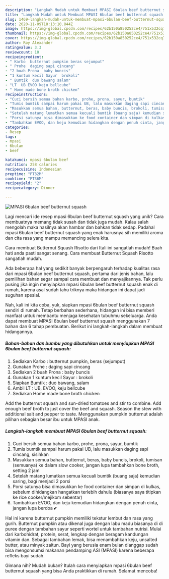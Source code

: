 ```yaml
---
description: "Langkah Mudah untuk Membuat MPASI 6bulan beef butternut squash Anti Gagal"
title: "Langkah Mudah untuk Membuat MPASI 6bulan beef butternut squash Anti Gagal"
slug: 1469-langkah-mudah-untuk-membuat-mpasi-6bulan-beef-butternut-squash-anti-gagal
date: 2020-11-09T18:13:10.844Z
image: https://img-global.cpcdn.com/recipes/62b150a850252ce4/751x532cq70/mpasi-6bulan-beef-butternut-squash-foto-resep-utama.jpg
thumbnail: https://img-global.cpcdn.com/recipes/62b150a850252ce4/751x532cq70/mpasi-6bulan-beef-butternut-squash-foto-resep-utama.jpg
cover: https://img-global.cpcdn.com/recipes/62b150a850252ce4/751x532cq70/mpasi-6bulan-beef-butternut-squash-foto-resep-utama.jpg
author: Roy Alexander
ratingvalue: 3.3
reviewcount: 10
recipeingredient:
- " Karbo  butternut pumpkin beras sejumput"
- " Prohe  daging sapi cincang"
- "2 buah Prona  baby buncis"
- "1 kuntum kecil Sayur  brokoli"
- " Bumtik  duo bawang salam"
- "LT  UB EVOO keju bellcube"
- " Home made bone broth chicken"
recipeinstructions:
- "Cuci bersih semua bahan karbo, prohe, prona, sayur, bumtik"
- "Tumis bumtik sampai harum pakai UB, lalu masukkan daging sapi cincang, sisihkan"
- "Masukkan semua bahan, butternut, beras, baby buncis, brokoli, tumisan (semuanya) ke dalam slow cooker, jangan lupa tambahkan bone broth, setting 2 jam"
- "Setelah matang lumatkan semua kecuali bumtik (buang saja) kemudian saring, bagi menjadi 2 porsi"
- "Porsi satunya bisa dimasukkan ke food container dan simpan di kulkas, sebelum dihidangkan hangatkan terlebih dahulu (biasanya saya titipkan ke rice cooker/mejikom sebentar)"
- "Tambahkan EVOO, dan keju kemudian hidangkan dengan penuh cinta, jangan lupa berdoa 💕"
categories:
- Resep
tags:
- mpasi
- 6bulan
- beef

katakunci: mpasi 6bulan beef 
nutrition: 258 calories
recipecuisine: Indonesian
preptime: "PT32M"
cooktime: "PT36M"
recipeyield: "2"
recipecategory: Dinner

---
```



![MPASI 6bulan beef butternut squash](https://img-global.cpcdn.com/recipes/62b150a850252ce4/751x532cq70/mpasi-6bulan-beef-butternut-squash-foto-resep-utama.jpg)

Lagi mencari ide resep mpasi 6bulan beef butternut squash yang unik? Cara membuatnya memang tidak susah dan tidak juga mudah. Kalau salah mengolah maka hasilnya akan hambar dan bahkan tidak sedap. Padahal mpasi 6bulan beef butternut squash yang enak harusnya sih memiliki aroma dan cita rasa yang mampu memancing selera kita.

Cara membuat Butternut Squash Risotto dari Itali ini sangatlah mudah! Buah hati anda pasti sangat senang. Cara membuat Butternut Squash Risotto sangatlah mudah.

Ada beberapa hal yang sedikit banyak berpengaruh terhadap kualitas rasa dari mpasi 6bulan beef butternut squash, pertama dari jenis bahan, lalu pemilihan bahan segar sampai cara membuat dan menyajikannya. Tak perlu pusing jika ingin menyiapkan mpasi 6bulan beef butternut squash enak di rumah, karena asal sudah tahu triknya maka hidangan ini dapat jadi suguhan spesial.


Nah, kali ini kita coba, yuk, siapkan mpasi 6bulan beef butternut squash sendiri di rumah. Tetap berbahan sederhana, hidangan ini bisa memberi manfaat untuk membantu menjaga kesehatan tubuhmu sekeluarga. Anda dapat membuat MPASI 6bulan beef butternut squash menggunakan 7 bahan dan 6 tahap pembuatan. Berikut ini langkah-langkah dalam membuat hidangannya.

<!--inarticleads1-->

##### Bahan-bahan dan bumbu yang dibutuhkan untuk menyiapkan MPASI 6bulan beef butternut squash:

1. Sediakan  Karbo : butternut pumpkin, beras (sejumput)
1. Gunakan  Prohe : daging sapi cincang
1. Sediakan 2 buah Prona : baby buncis
1. Gunakan 1 kuntum kecil Sayur : brokoli
1. Siapkan  Bumtik : duo bawang, salam
1. Ambil LT : UB, EVOO, keju bellcube
1. Sediakan  Home made bone broth chicken


Add the butternut squash and sun-dried tomatoes and stir to combine. Add enough beef broth to just cover the beef and squash. Season the stew with additional salt and pepper to taste. Menggunakan pumpkin butternut adalah pilihan sebagian besar ibu untuk MPASI anak. 

<!--inarticleads2-->

##### Langkah-langkah membuat MPASI 6bulan beef butternut squash:

1. Cuci bersih semua bahan karbo, prohe, prona, sayur, bumtik
1. Tumis bumtik sampai harum pakai UB, lalu masukkan daging sapi cincang, sisihkan
1. Masukkan semua bahan, butternut, beras, baby buncis, brokoli, tumisan (semuanya) ke dalam slow cooker, jangan lupa tambahkan bone broth, setting 2 jam
1. Setelah matang lumatkan semua kecuali bumtik (buang saja) kemudian saring, bagi menjadi 2 porsi
1. Porsi satunya bisa dimasukkan ke food container dan simpan di kulkas, sebelum dihidangkan hangatkan terlebih dahulu (biasanya saya titipkan ke rice cooker/mejikom sebentar)
1. Tambahkan EVOO, dan keju kemudian hidangkan dengan penuh cinta, jangan lupa berdoa 💕


Hal ini karena butternut pumpkin memiliki tekstur lembut dan rasa yang gurih. Butternut pumpkin atau dikenal juga dengan labu madu biasanya di di puree dengan tambahan sayur seperti wortel untuk tambahan nutrisi. Mulai dari karbohidrat, protein, serat, lengkap dengan beragam kandungan vitamin dan. Sebagai tambahan lemak, bisa menambahkan keju, unsalted butter, atau minyak zaitun. Bayi yang berusia enam bulan dianggap sudah bisa mengonsumsi makanan pendamping ASI (MPASI) karena beberapa refleks bayi sudah. 

Gimana nih? Mudah bukan? Itulah cara menyiapkan mpasi 6bulan beef butternut squash yang bisa Anda praktikkan di rumah. Selamat mencoba!
